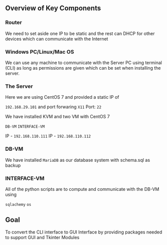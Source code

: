## Overview of Key Components



### Router

We need to set aside one IP to be static and the rest can DHCP for other devices
which can communicate with the Internet


### Windows PC/Linux/Mac OS

We can use any machine to communicate with the Server PC using terminal (CLI) as long as 
permissions are given which can be set when installing the server.


### The Server

Here we are using CentOS 7 and provided a static IP of 

`192.168.29.101` and port forwaring `X11` Port: `22` 

We have installed KVM and two VM with CentOS 7 

`DB-VM` 		 	`INTERFACE-VM`

IP - `192.168.110.111`   IP - `192.168.110.112`


### DB-VM

We have installed `MariaDB` as our database system with schema.sql as backup


### INTERFACE-VM

All of the python scripts are to compute and communicate with the DB-VM using 

`sqlachemy` `os` 


## Goal 

To convert the CLI interface to GUI Interface by providing packages needed to 
support GUI and Tkinter Modules
